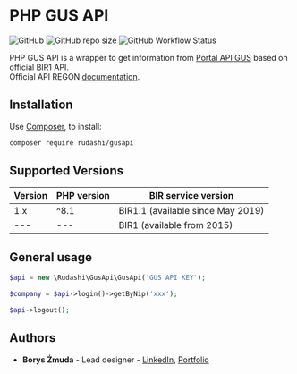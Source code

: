 # PHP GUS API
![GitHub](https://img.shields.io/github/license/rudashi/gusapi)
![GitHub repo size](https://img.shields.io/github/repo-size/rudashi/gusapi)
![GitHub Workflow Status](https://img.shields.io/github/actions/workflow/status/rudashi/gusapi/build)

PHP GUS API is a wrapper to get information from [Portal API GUS](https://api.stat.gov.pl/Home/RegonApi) based on official BIR1 API.  
Official API REGON [documentation](https://api.stat.gov.pl/Home/RegonApi#menu3).

## Installation
Use [Composer](https://getcomposer.org/), to install:

```bash
composer require rudashi/gusapi
```

## Supported Versions
| Version | PHP version | BIR service version               |
|---------|-------------|-----------------------------------|
| 1.x     | ^8.1        | BIR1.1 (available since May 2019) |
| ---     | ---         | BIR1 (available from 2015)        |


## General usage

```php
$api = new \Rudashi\GusApi\GusApi('GUS API KEY');

$company = $api->login()->getByNip('xxx');

$api->logout();
```

## Authors
* **Borys Żmuda** - Lead designer - [LinkedIn](https://www.linkedin.com/in/boryszmuda/), [Portfolio](https://rudashi.github.io/)

